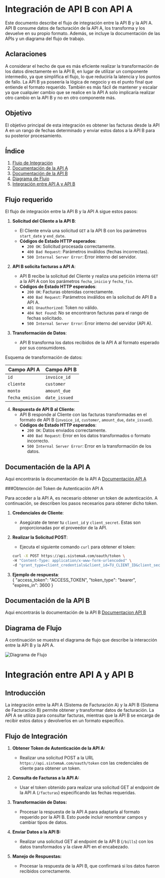 # Integración de API B con API A

Este documento describe el flujo de integración entre la API B y la API A. API B consume datos de facturación de la API A, los transforma y los devuelve en su propio formato. Además, se incluye la documentación de las APIs y un diagrama del flujo de trabajo.

## Aclaraciones

A considerar el hecho de que es más eficiente realizar la transformación de los datos directamente en la API B, en lugar de utilizar un componente intermedio, ya que simplifica el flujo, lo que reduciría la latencia y los puntos de fallo. La API B ya poseería la lógica de negocio y es el punto final que entiende el formato requerido. También es más fácil de mantener y escalar ya que cualquier cambio que se realice en la API A solo implicaría realizar otro cambio en la API B y no en otro componente más.

## Objetivo
El objetivo principal de esta integración es obtener las facturas desde la API A en un rango de fechas determinado y enviar estos datos a la API B para su posterior procesamiento.

## Índice

1. [Flujo de Integración](#flujo-de-integración)
2. [Documentación de la API A](#documentación-de-la-api-a)
3. [Documentación de la API B](#documentación-de-la-api-b)
4. [Diagrama de Flujo](#diagrama-de-flujo)
5. [Integración entre API A y API B](#integración-entre-api-a-y-api-b)

## Flujo requerido

El flujo de integración entre la API B y la API A sigue estos pasos:

1. **Solicitud del Cliente a la API B**:
   - El Cliente envía una solicitud `GET` a la API B con los parámetros `start_date` y `end_date`.
   - **Códigos de Estado HTTP esperados**:
     - `200 OK`: Solicitud procesada correctamente.
     - `400 Bad Request`: Parámetros inválidos (fechas incorrectas).
     - `500 Internal Server Error`: Error interno del servidor.

2. **API B solicita facturas a API A**:
   - API B recibe la solicitud del Cliente y realiza una petición interna `GET` a la API A con los parámetros `fecha_inicio` y `fecha_fin`.
   - **Códigos de Estado HTTP esperados**:
     - `200 OK`: Facturas obtenidas correctamente.
     - `400 Bad Request`: Parámetros inválidos en la solicitud de API B a API A.
     - `401 Unauthorized`: Token no válido.
     - `404 Not Found`: No se encontraron facturas para el rango de fechas solicitado.
     - `500 Internal Server Error`: Error interno del servidor (API A).

3. **Transformación de Datos**:
   - API B transforma los datos recibidos de la API A al formato esperado por sus consumidores.
  
Esquema de transformación de datos:

| Campo API A   | Campo API B    |
|---------------|----------------|
| `id`          | `invoice_id`   |
| `cliente`     | `customer`     |
| `monto`       | `amount_due`   |
| `fecha_emision`| `date_issued` |


4. **Respuesta de API B al Cliente**:
   - API B responde al Cliente con las facturas transformadas en el formato de API B (`invoice_id`, `customer`, `amount_due`, `date_issued`).
   - **Códigos de Estado HTTP esperados**:
     - `200 OK`: Datos enviados correctamente.
     - `400 Bad Request`: Error en los datos transformados o formato incorrecto.
     - `500 Internal Server Error`: Error en la transformación de los datos.


## Documentación de la API A

Aqui encontrarás la documentación de la API A [Documentación API A](https://github.com/BeaMDG/apis/blob/main/documentaci%C3%B3n-API_A.yaml)

###Obtención del Token de Autenticación API A

Para acceder a la API A, es necesario obtener un token de autenticación. A continuación, se describen los pasos necesarios para obtener dicho token.

1. **Credenciales de Cliente**:
   - Asegúrate de tener tu `client_id` y `client_secret`. Estas son proporcionadas por el proveedor de la API.

2. **Realizar la Solicitud POST**:
   - Ejecuta el siguiente comando `curl` para obtener el token:

   ```bash
   curl -X POST https://api.sistemaA.com/oauth/token \
   -H "Content-Type: application/x-www-form-urlencoded" \
   -d "grant_type=client_credentials&client_id=TU_CLIENT_ID&client_secret=TU_CLIENT_SECRET"```

 3. **Ejemplo de respuesta**:<br>
    {
  "access_token": "ACCESS_TOKEN",
  "token_type": "bearer",
  "expires_in": 3600
  }
   
## Documentación de la API B
Aqui encontrarás la documentación de la API B [Documentacion API B](https://github.com/BeaMDG/apis/blob/main/documentaci%C3%B3n-API_B.yaml)

## Diagrama de Flujo

A continuación se muestra el diagrama de flujo que describe la interacción entre la API B y la API A.

![Diagrama de Flujo](https://github.com/BeaMDG/apis/blob/main/diagrama.png)

# Integración entre API A y API B

## Introducción
La integración entre la API A (Sistema de Facturación A) y la API B (Sistema de Facturación B) permite obtener y transformar datos de facturación. La API A se utiliza para consultar facturas, mientras que la API B se encarga de recibir estos datos y devolverlos en un formato específico.

## Flujo de Integración
1. **Obtener Token de Autenticación de la API A:**
   - Realizar una solicitud POST a la URL `https://api.sistemaA.com/oauth/token` con las credenciales de cliente para obtener un token.

2. **Consulta de Facturas a la API A:**
   - Usar el token obtenido para realizar una solicitud GET al endpoint de la API A (`/facturas`) especificando las fechas requeridas.

3. **Transformación de Datos:**
   - Procesar la respuesta de la API A para adaptarla al formato requerido por la API B. Esto puede incluir renombrar campos y cambiar tipos de datos.

4. **Enviar Datos a la API B:**
   - Realizar una solicitud GET al endpoint de la API B (`/bills`) con los datos transformados y la clave API en el encabezado.

5. **Manejo de Respuestas:**
   - Procesar la respuesta de la API B, que confirmará si los datos fueron recibidos correctamente.




